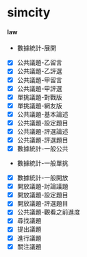 # simcity

#### law
- 數據統計-展開
- [x] 公共議題-乙留言
- [x] 公共議題-乙評選
- [x] 公共議題-甲留言
- [x] 公共議題-甲評選
- [x] 單挑議題-對戰版
- [x] 單挑議題-網友版
- [x] 公共議題-基本論述
- [x] 公共議題-設定題目
- [x] 公共議題-評選論述
- [x] 公共議題-評選題目
- [x] 數據統計-一般公共
- 數據統計-一般單挑
- [x] 數據統計-一般開放
- [x] 開放議題-討論議題
- [x] 開放議題-設定題目
- [x] 開放議題-評選題目
- [x] 公共議題-觀看之前進度
- [x] 尋找議題
- [x] 提出議題
- [x] 進行議題
- [x] 關注議題
